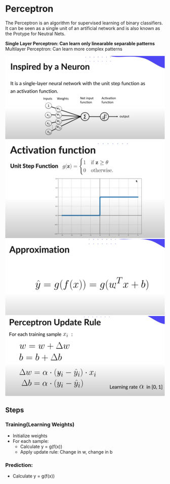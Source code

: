 # Perceptron

The Perceptron is an algorithm for supervised learning of binary classifiers. It can be seen as a single unit of an artificial network and is also known as the Protype for Neutral Nets.

<b> Single Layer Perceptron: Can learn only linearable separable patterns</b>
Multilayer Perceptron: Can learn more complex patterns

<img src="assets/Inspiration.png"> 

<img src="assets/Activation.png"> 

<img src="assets/Approximation.png"> 

<img src="assets/Perceptron.png">

## Steps

### Training(Learning Weights)
<ul>
    <li> Initialize weights</li>
    <li> For each sample:
        <ul>
            <li> Calculate y = g(f(x))</li>
            <li> Apply update rule: Change in w, change in b</li>
        </ul>
    </li>
</ul>

### Prediction:
<ul>
    <li> Calculate y = g(f(x))</li>
</ul>


